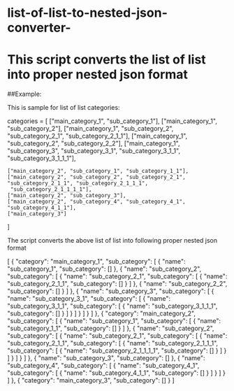 # list-of-list-to-nested-json-converter-

# This script converts the list of list into proper nested json format

##Example:  

This is sample for list of list categories:  

categories = [
    ["main_category_1", "sub_category_1"],
    ["main_category_1", "sub_category_2"],
    ["main_category_1", "sub_category_2", "sub_category_2_1", "sub_category_2_1_1"],
    ["main_category_1", "sub_category_2", "sub_category_2_2"],
    ["main_category_1", "sub_category_3", "sub_category_3_1", "sub_category_3_1_1", "sub_category_3_1_1_1"],

    ["main_category_2", "sub_category_1", "sub_category_1_1"],
    ["main_category_2", "sub_category_2", "sub_category_2_1", "sub_category_2_1_1", "sub_category_2_1_1_1",
     "sub_category_2_1_1_1_1"],
    ["main_category_2", "sub_category_3"],
    ["main_category_2", "sub_category_4", "sub_category_4_1", "sub_category_4_1_1"],
    ["main_category_3"]
]  

The script converts the above list of list into following proper nested json format  

[
    {
        "category": "main_category_1",
        "sub_category": [
            {
                "name": "sub_category_1",
                "sub_category": []
            },
            {
                "name": "sub_category_2",
                "sub_category": [
                    {
                        "name": "sub_category_2_1",
                        "sub_category": [
                            {
                                "name": "sub_category_2_1_1",
                                "sub_category": []
                            }
                        ]
                    },
                    {
                        "name": "sub_category_2_2",
                        "sub_category": []
                    }
                ]
            },
            {
                "name": "sub_category_3",
                "sub_category": [
                    {
                        "name": "sub_category_3_1",
                        "sub_category": [
                            {
                                "name": "sub_category_3_1_1",
                                "sub_category": [
                                    {
                                        "name": "sub_category_3_1_1_1",
                                        "sub_category": []
                                    }
                                ]
                            }
                        ]
                    }
                ]
            }
        ]
    },
    {
        "category": "main_category_2",
        "sub_category": [
            {
                "name": "sub_category_1",
                "sub_category": [
                    {
                        "name": "sub_category_1_1",
                        "sub_category": []
                    }
                ]
            },
            {
                "name": "sub_category_2",
                "sub_category": [
                    {
                        "name": "sub_category_2_1",
                        "sub_category": [
                            {
                                "name": "sub_category_2_1_1",
                                "sub_category": [
                                    {
                                        "name": "sub_category_2_1_1_1",
                                        "sub_category": [
                                            {
                                                "name": "sub_category_2_1_1_1_1",
                                                "sub_category": []
                                            }
                                        ]
                                    }
                                ]
                            }
                        ]
                    }
                ]
            },
            {
                "name": "sub_category_3",
                "sub_category": []
            },
            {
                "name": "sub_category_4",
                "sub_category": [
                    {
                        "name": "sub_category_4_1",
                        "sub_category": [
                            {
                                "name": "sub_category_4_1_1",
                                "sub_category": []
                            }
                        ]
                    }
                ]
            }
        ]
    },
    {
        "category": "main_category_3",
        "sub_category": []
    }
]

